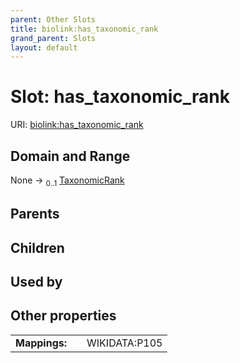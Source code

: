 ```yaml
---
parent: Other Slots
title: biolink:has_taxonomic_rank
grand_parent: Slots
layout: default
---
```


# Slot: has_taxonomic_rank




URI: [biolink:has_taxonomic_rank](https://w3id.org/biolink/vocab/has_taxonomic_rank)

## Domain and Range

None ->  <sub>0..1</sub> [TaxonomicRank](TaxonomicRank.md)

## Parents


## Children


## Used by


## Other properties

|  |  |  |
| --- | --- | --- |
| **Mappings:** | | WIKIDATA:P105 |

